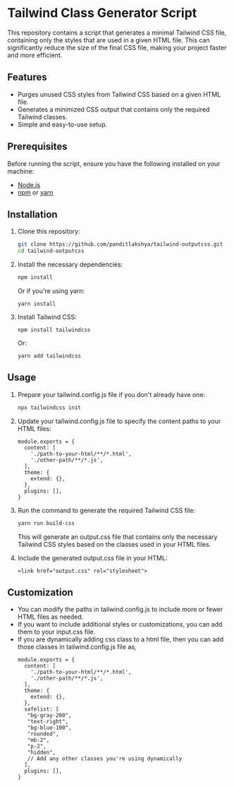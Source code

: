 # Tailwind Class Generator Script
This repository contains a script that generates a minimal Tailwind CSS file, containing only the styles that are used in a given HTML file.
This can significantly reduce the size of the final CSS file, making your project faster and more efficient.

## Features
- Purges unused CSS styles from Tailwind CSS based on a given HTML file.
- Generates a minimized CSS output that contains only the required Tailwind classes.
- Simple and easy-to-use setup.

## Prerequisites
Before running the script, ensure you have the following installed on your machine:

- [Node.js](https://nodejs.org/)
- [npm](https://www.npmjs.com/) or [yarn](https://yarnpkg.com/)

## Installation
1. Clone this repository:

   ```bash
   git clone https://github.com/panditlakshya/tailwind-outputcss.git
   cd tailwind-outputcss
   ```
2. Install the necessary dependencies:
   ```bash
   npm install
   ```
   Or if you're using yarn:
   ```
   yarn install
   ```
3. Install Tailwind CSS:
   ```
   npm install tailwindcss
   ```
   Or:
   ```
   yarn add tailwindcss
   ```

   
## Usage
1. Prepare your tailwind.config.js file if you don't already have one:
   ```bash
   npx tailwindcss init
   ```

2. Update your tailwind.config.js file to specify the content paths to your HTML files:
   ```
   module.exports = {
     content: [
       './path-to-your-html/**/*.html',
       './other-path/**/*.js',
     ],
     theme: {
       extend: {},
     },
     plugins: [],
   }
   ```
3. Run the command to generate the required Tailwind CSS file:
   ```bash
   yarn run build-css
   ```
   This will generate an output.css file that contains only the necessary Tailwind CSS styles based on the classes used in your HTML files.

4. Include the generated output.css file in your HTML:

   ```
   <link href="output.css" rel="stylesheet">
   ```

## Customization
 - You can modify the paths in tailwind.config.js to include more or fewer HTML files as needed.
 - If you want to include additional styles or customizations, you can add them to your input.css file.
 - If you are dynamically adding css class to a html file, then you can add those classes in tailwind.config.js file as,
   ```
   module.exports = {
     content: [
       './path-to-your-html/**/*.html',
       './other-path/**/*.js',
     ],
     theme: {
       extend: {},
     },
     safelist: [
      "bg-gray-200",
      "text-right",
      "bg-blue-100",
      "rounded",
      "mb-2",
      "p-2",
      "hidden",
      // Add any other classes you're using dynamically
     ],
     plugins: [],
   }
   ```
   
     
   
